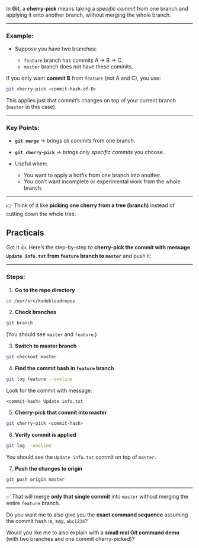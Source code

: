 In **Git**, a **cherry-pick** means taking a *specific commit* from one branch and applying it onto another branch, without merging the whole branch.

---

### Example:

* Suppose you have two branches:

  * `feature` branch has commits A → B → C.
  * `master` branch does not have these commits.

If you only want **commit B** from `feature` (not A and C), you use:

```bash
git cherry-pick <commit-hash-of-B>
```

This applies just that commit’s changes on top of your current branch (`master` in this case).

---

### Key Points:

* **`git merge`** → brings *all commits* from one branch.
* **`git cherry-pick`** → brings *only specific commits* you choose.
* Useful when:

  * You want to apply a hotfix from one branch into another.
  * You don’t want incomplete or experimental work from the whole branch.

---

👉 Think of it like **picking one cherry from a tree (branch)** instead of cutting down the whole tree.


## Practicals

Got it 👍. Here’s the step-by-step to **cherry-pick the commit with message `Update info.txt` from `feature` branch to `master`** and push it:

---

### Steps:

1. **Go to the repo directory**

```bash
cd /usr/src/kodekloudrepos
```

2. **Check branches**

```bash
git branch
```

(You should see `master` and `feature`.)

3. **Switch to master branch**

```bash
git checkout master
```

4. **Find the commit hash in `feature` branch**

```bash
git log feature --oneline
```

Look for the commit with message:

```
<commit-hash> Update info.txt
```

5. **Cherry-pick that commit into master**

```bash
git cherry-pick <commit-hash>
```

6. **Verify commit is applied**

```bash
git log --oneline
```

You should see the `Update info.txt` commit on top of `master`.

7. **Push the changes to origin**

```bash
git push origin master
```

---

✅ That will merge **only that single commit** into `master` without merging the entire `feature` branch.

Do you want me to also give you the **exact command sequence** assuming the commit hash is, say, `abc1234`?


Would you like me to also explain with a **small real Git command demo** (with two branches and one commit cherry-picked)?

